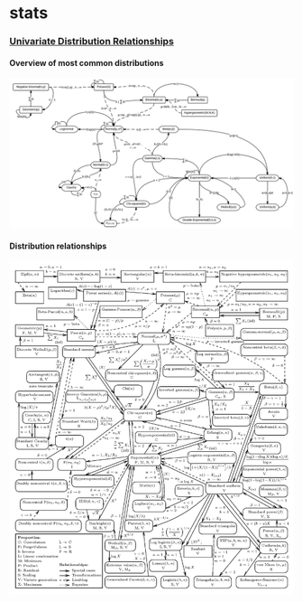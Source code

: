 # stats


### [Univariate Distribution Relationships](http://www.math.wm.edu/~leemis/chart/UDR/UDR.html)


#### Overview of most common distributions   

![](overview.jpg)

#### Distribution relationships   

![](BaseImage.png)